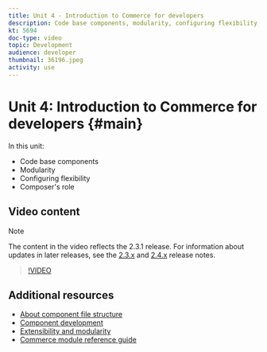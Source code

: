 ```yaml
---
title: Unit 4 - Introduction to Commerce for developers
description: Code base components, modularity, configuring flexibility, and Composer's role
kt: 5694
doc-type: video
topic: Development
audience: developer
thumbnail: 36196.jpeg
activity: use
---
```


# Unit 4: Introduction to Commerce for developers {#main}

In this unit:

- Code base components
- Modularity
- Configuring flexibility
- Composer's role

## Video content

>[!NOTE]
>
>The content in the video reflects the 2.3.1 release. For information about updates in later releases, see the [ 2.3.x](https://devdocs.magento.com/guides/v2.3/release-notes/bk-release-notes.html) and [2.4.x](https://devdocs.magento.com/guides/v2.4/release-notes/bk-release-notes.html) release notes.

>[!VIDEO](https://video.tv.adobe.com/v/36196?quality=12&learn=on)

## Additional resources

- [About component file structure](https://devdocs.magento.com/guides/v2.4/extension-dev-guide/prepare/prepare_file-str.html)
- [Component development](https://devdocs.magento.com/guides/v2.4/extension-dev-guide/module-development.html)
- [Extensibility and modularity](https://devdocs.magento.com/guides/v2.4/architecture/extensibility.html)
- [Commerce module reference guide](https://devdocs.magento.com/guides/v2.4/mrg/intro.html)
